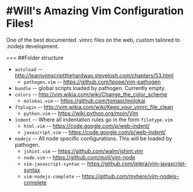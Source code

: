 #Will's Amazing Vim Configuration Files!
===

One of the best documented .vimrc files on the web, custom tailored to .nodejs development.

===
##Folder structure

* `autoload` -- http://learnvimscriptthehardway.stevelosh.com/chapters/53.html
   * `pathogen.vim` -- https://github.com/tpope/vim-pathogen
* `bundle` -- global scripts loaded by pathogen. Currently empty.
* `colors` -- http://vim.wikia.com/wiki/Change_the_color_scheme
   * `molokai.vim` -- https://github.com/tomasr/molokai
* `ftplugin` -- http://vim.wikia.com/wiki/Keep_your_vimrc_file_clean
   * `python.vim` -- https://wiki.python.org/moin/Vim
* `indent` -- Where all indentation rules go in the form `filetype.vim`
   * `html.vim` -- https://code.google.com/p/web-indent/
   * `javascript.vim` -- https://code.google.com/p/web-indent/
* `nodejs` -- All node specific configurations. This will be loaded by pathogen.
   * `jshint.vim` -- https://github.com/walm/jshint.vim
   * `node.vim` -- https://github.com/moll/vim-node
   * `vim-javascript-syntax` -- https://github.com/jelera/vim-javascript-syntax
   * `vim-nodejs-complete` -- https://github.com/myhere/vim-nodejs-complete
